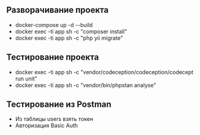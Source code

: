 ## Разворачивание проекта
- docker-compose up -d --build
- docker exec -ti app sh -c "composer install"
- docker exec -ti app sh -c "php yii migrate"

## Тестирование проекта
- docker exec -ti app sh -c "vendor/codeception/codeception/codecept run unit"
- docker exec -ti app sh -c "vendor/bin/phpstan analyse"

## Тестирование из Postman
- Из таблицы users взять токен
- Авторизация Basic Auth